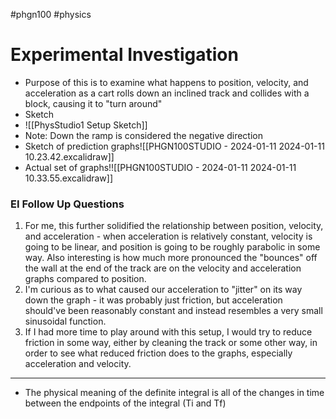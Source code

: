  #phgn100 #physics


# Experimental Investigation
- Purpose of this is to examine what happens to position, velocity, and acceleration as a cart rolls down an inclined track and collides with a block, causing it to "turn around"
- Sketch
- ![[PhysStudio1 Setup Sketch]]
- Note: Down the ramp is considered the negative direction
- Sketch of prediction graphs![[PHGN100STUDIO - 2024-01-11 2024-01-11 10.23.42.excalidraw]]
- Actual set of graphs!![[PHGN100STUDIO - 2024-01-11 2024-01-11 10.33.55.excalidraw]]

### EI Follow Up Questions
1. For me, this further solidified the relationship between position, velocity, and acceleration - when acceleration is relatively constant, velocity is going to be linear, and position is going to be roughly parabolic in some way. Also interesting is how much more pronounced the "bounces" off the wall at the end of the track are on the velocity and acceleration graphs compared to position. 
2. I'm curious as to what caused our acceleration to "jitter" on its way down the graph - it was probably just friction, but acceleration should've been reasonably constant and instead resembles a very small sinusoidal function.
3. If I had more time to play around with this setup, I would try to reduce friction in some way, either by cleaning the track or some other way, in order to see what reduced friction does to the graphs, especially acceleration and velocity. 




---

- The physical meaning of the definite integral is all of the changes in time between the endpoints of the integral (Ti and Tf)
